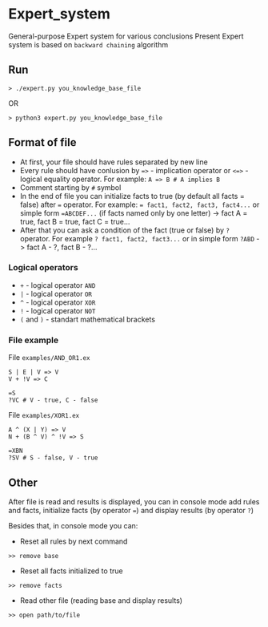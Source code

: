 # Expert_system

General-purpose Expert system for various conclusions
Present Expert system is based on `backward chaining` algorithm

## Run

```
> ./expert.py you_knowledge_base_file
```
OR
```
> python3 expert.py you_knowledge_base_file
```

## Format of file

* At first, your file should have rules separated by new line
* Every rule should have conlusion by `=>` - implication operator or `<=>` - logical equality operator. For example: `A => B # A implies B`
* Comment starting by `#` symbol
* In the end of file you can initialize facts to true (by default all facts = false) after `=` operator. For example: `= fact1, fact2, fact3, fact4...` or simple form `=ABCDEF...` (if facts named only by one letter) -> fact A = true, fact B = true, fact C = true...
* After that you can ask a condition of the fact (true or false) by `?` operator. For example `? fact1, fact2, fact3...` or in simple form `?ABD` -> fact A - ?, fact B - ?...

### Logical operators

* `+` - logical operator `AND`
* `|` - logical operator `OR`
* `^` - logical operator `XOR`
* `!` - logical operator `NOT`
* `(` and `)` - standart mathematical brackets

### File example
File `examples/AND_OR1.ex`
```
S | E | V => V
V + !V => C

=S
?VC # V - true, C - false
```

File `examples/XOR1.ex`
```
A ^ (X | Y) => V
N + (B ^ V) ^ !V => S

=XBN
?SV # S - false, V - true
```

## Other

After file is read and results is displayed, you can in console mode add rules and facts, initialize facts (by operator `=`) and display results (by operator `?`)

Besides that, in console mode you can:
* Reset all rules by next command
```
>> remove base
```
* Reset all facts initialized to true
```
>> remove facts
```
* Read other file (reading base and display results)
```
>> open path/to/file
```
